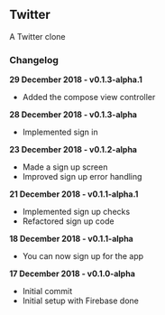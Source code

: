 ## Twitter

A Twitter clone

### Changelog
**29 December 2018 - v0.1.3-alpha.1**
- Added the compose view controller

**28 December 2018 - v0.1.3-alpha**
- Implemented sign in

**23 December 2018 - v0.1.2-alpha**
- Made a sign up screen
- Improved sign up error handling

**21 December 2018 - v0.1.1-alpha.1**
- Implemented sign up checks
- Refactored sign up code

**18 December 2018 - v0.1.1-alpha**
- You can now sign up for the app

**17 December 2018 - v0.1.0-alpha**
- Initial commit
- Initial setup with Firebase done
